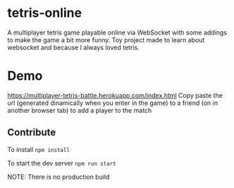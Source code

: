 # tetris-online

A multiplayer tetris game playable online via WebSocket with some addings to make the game a bit more funny. Toy project made to learn about websocket and because I always loved tetris.

# Demo

https://multiplayer-tetris-battle.herokuapp.com/index.html
Copy paste the url (generated dinamically when you enter in the game) to a friend (on in another browser tab) to add a player to the match

## Contribute

To install
`npm install`

To start the dev server
`npm run start`

NOTE: There is no production build
